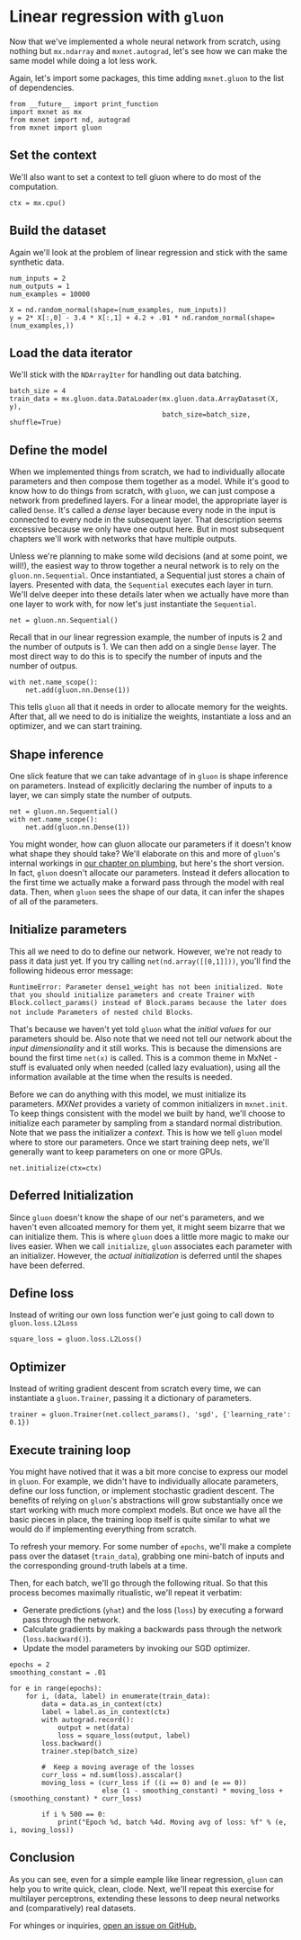 # Linear regression with ``gluon``

Now that we've implemented a whole neural network from scratch, using nothing but ``mx.ndarray`` and ``mxnet.autograd``, let's see how we can make the same model while doing a lot less work. 

Again, let's import some packages, this time adding ``mxnet.gluon`` to the list of dependencies.

```{.python .input}
from __future__ import print_function
import mxnet as mx
from mxnet import nd, autograd
from mxnet import gluon
```

## Set the context

We'll also want to set a context to tell gluon where to do most of the computation.

```{.python .input}
ctx = mx.cpu()
```

## Build the dataset

Again we'll look at the problem of linear regression and stick with the same synthetic data.

```{.python .input}
num_inputs = 2
num_outputs = 1
num_examples = 10000

X = nd.random_normal(shape=(num_examples, num_inputs))
y = 2* X[:,0] - 3.4 * X[:,1] + 4.2 + .01 * nd.random_normal(shape=(num_examples,))
```

## Load the data iterator

We'll stick with the ``NDArrayIter`` for handling out data batching.

```{.python .input}
batch_size = 4
train_data = mx.gluon.data.DataLoader(mx.gluon.data.ArrayDataset(X, y),
                                      batch_size=batch_size, shuffle=True)
```

## Define the model

When we implemented things from scratch, we had to individually allocate parameters and then compose them together as a model. While it's good to know how to do things from scratch, with ``gluon``, we can just compose a network from predefined layers. For a linear model, the appropriate layer is called ``Dense``. It's called a *dense* layer because every node in the input is connected to every node in the subsequent layer. That description seems excessive because we only have one output here. But in most subsequent chapters we'll work with networks that have multiple outputs.

Unless we're planning to make some wild decisions (and at some point, we will!), the easiest way to throw together a neural network is to rely on the ``gluon.nn.Sequential``. Once instantiated, a Sequential just stores a chain of layers. Presented with data, the `Sequential` executes each layer in turn. We'll delve deeper into these details later when we actually have more than one layer to work with, for now let's just instantiate the ``Sequential``.

```{.python .input}
net = gluon.nn.Sequential()
```

Recall that in our linear regression example, the number of inputs is 2 and the number of outputs is 1. We can then add on a single ``Dense`` layer. The most direct way to do this is to specify the number of inputs and the number of outpus.

```{.python .input}
with net.name_scope():
    net.add(gluon.nn.Dense(1))
```

This tells ``gluon`` all that it needs in order to allocate memory for the weights. After that, all we need to do is initialize the weights, instantiate a loss and an optimizer, and we can start training.

## Shape inference

One slick feature that we can take advantage of in ``gluon`` is shape inference on parameters. 
Instead of explicitly declaring the number of inputs to a layer, 
we can simply state the number of outputs.

```{.python .input}
net = gluon.nn.Sequential()
with net.name_scope():
    net.add(gluon.nn.Dense(1))
```

You might wonder, how can gluon allocate our parameters if it doesn't know what shape they should take? We'll elaborate on this and more of ``gluon``'s internal workings in [our chapter on plumbing](./P03.5-C01-plumbing.ipynb), but here's the short version. In fact, ``gluon`` doesn't allocate our parameters. Instead it defers allocation to the first time we actually make a forward pass through the model with real data. Then, when ``gluon`` sees the shape of our data, it can infer the shapes of all of the parameters.

## Initialize parameters


This all we need to do to define our network. However, we're not ready to pass it data just yet. If you try calling ``net(nd.array([[0,1]]))``, you'll find the following hideous error message:

``RuntimeError: Parameter dense1_weight has not been initialized. Note that you should initialize parameters and create Trainer with Block.collect_params() instead of Block.params because the later does not include Parameters of nested child Blocks``.

That's because we haven't yet told ``gluon`` what the *initial values* for our parameters should be. Also note that we need not tell our network about the *input dimensionality* and it still works. This is because the dimensions are bound the first time ``net(x)`` is called. This is a common theme in MxNet - stuff is evaluated only when needed (called lazy evaluation), using all the information available at the time when the results is needed.

Before we can do anything with this model, we must initialize its parameters. *MXNet* provides a variety of common initializers in ``mxnet.init``. To keep things consistent with the model we built by hand, we'll choose to initialize each parameter by sampling from a standard normal distribution. Note that we pass the initializer a *context*. This is how we tell ``gluon`` model where to store our parameters. Once we start training deep nets, we'll generally want to keep parameters on one or more GPUs.

```{.python .input}
net.initialize(ctx=ctx)
```

## Deferred Initialization

Since ``gluon`` doesn't know the shape of our net's parameters, 
and we haven't even allcoated memory for them yet, 
it might seem bizarre that we can initialize them. 
This is where ``gluon`` does a little more magic to make our lives easier.
When we call ``initialize``, ``gluon`` associates each parameter with an initializer.
However, the *actual initialization* is deferred until the shapes have been deferred. 



## Define loss

Instead of writing our own loss function wer'e just going to call down to ``gluon.loss.L2Loss``

```{.python .input}
square_loss = gluon.loss.L2Loss()
```

## Optimizer

Instead of writing gradient descent from scratch every time, we can instantiate a ``gluon.Trainer``, passing it a dictionary of parameters.

```{.python .input}
trainer = gluon.Trainer(net.collect_params(), 'sgd', {'learning_rate': 0.1})
```

## Execute training loop

You might have notived that it was a bit more concise to express our model in ``gluon``. For example, we didn't have to individually allocate parameters, define our loss function, or implement stochastic gradient descent. The benefits of relying on ``gluon``'s abstractions will grow substantially once we start working with much more complext models. But once we have all the basic pieces in place, the training loop itself is quite similar to what we would do if implementing everything from scratch. 

To refresh your memory. For some number of ``epochs``, we'll make a complete pass over the dataset (``train_data``), grabbing one mini-batch of inputs and the corresponding ground-truth labels at a time. 

Then, for each batch, we'll go through the following ritual. So that this process becomes maximally ritualistic, we'll repeat it verbatim:
* Generate predictions (``yhat``) and the loss (``loss``) by executing a forward pass through the network.
* Calculate gradients by making a backwards pass through the network (``loss.backward()``). 
* Update the model parameters by invoking our SGD optimizer.

```{.python .input}
epochs = 2
smoothing_constant = .01

for e in range(epochs):
    for i, (data, label) in enumerate(train_data):
        data = data.as_in_context(ctx)
        label = label.as_in_context(ctx)
        with autograd.record():
            output = net(data)
            loss = square_loss(output, label)
        loss.backward()
        trainer.step(batch_size)
        
        #  Keep a moving average of the losses
        curr_loss = nd.sum(loss).asscalar()
        moving_loss = (curr_loss if ((i == 0) and (e == 0)) 
                       else (1 - smoothing_constant) * moving_loss + (smoothing_constant) * curr_loss)
        
        if i % 500 == 0:
            print("Epoch %d, batch %4d. Moving avg of loss: %f" % (e, i, moving_loss))
```

## Conclusion 

As you can see, even for a simple eample like linear regression, ``gluon`` can help you to write quick, clean, clode. Next, we'll repeat this exercise for multilayer perceptrons, extending these lessons to deep neural networks and (comparatively) real datasets. 

For whinges or inquiries, [open an issue on  GitHub.](https://github.com/zackchase/mxnet-the-straight-dope)
